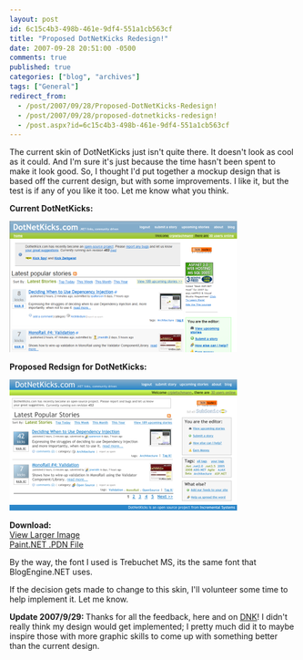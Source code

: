 ```yaml
---
layout: post
id: 6c15c4b3-498b-461e-9df4-551a1cb563cf
title: "Proposed DotNetKicks Redesign!"
date: 2007-09-28 20:51:00 -0500
comments: true
published: true
categories: ["blog", "archives"]
tags: ["General"]
redirect_from: 
  - /post/2007/09/28/Proposed-DotNetKicks-Redesign!
  - /post/2007/09/28/proposed-dotnetkicks-redesign!
  - /post.aspx?id=6c15c4b3-498b-461e-9df4-551a1cb563cf
---
```

<!-- more -->
<P>The current skin of DotNetKicks just isn't quite there. It doesn't look as cool as it could. And I'm sure it's just because the time hasn't been spent to make it look good. So, I thought I'd put together a mockup design that is based off the current design, but with some improvements. I like it, but the test is if any of you like it too. Let me know what you think.</P>
<P><STRONG>Current DotNetKicks:</STRONG></P>
<P><IMG alt="Original DotNetKicks Skin" hspace=0 src="/Download/Blog/1405/Original_Thumb.png" align=baseline border=0></P>
<P><STRONG>Proposed Redsign for DotNetKicks:</STRONG></P>
<P><IMG alt="" hspace=0 src="/Download/Blog/1405/ProposedDotNetKicksRedesign%20_Thumb.png" align=baseline border=0></P>
<P><STRONG>Download:</STRONG><BR><A href="/Download/Blog/1405/ProposedDotNetKicksRedesign.png">View Larger Image</A><BR><A href="/Download/Blog/1405/ProposedDotNetKicksRedesign.pdn">Paint.NET .PDN File</A></P>
<P>By the way, the font I used is Trebuchet MS, its the same font that BlogEngine.NET uses.</P>
<P>If the decision&nbsp;gets made to change to this skin, I'll volunteer some time to help implement it. Let me know.</P>
<P><STRONG>Update 2007/9/29: </STRONG>Thanks for all the feedback, here and on <A href="http://dotnetkicks.com/opensource/Proposed_DotNetKicks_Redesign">DNK</A>!&nbsp;I didn't really think my design would get implemented; I pretty much did it to maybe inspire those with more graphic skills to come up with something better than the current design.</P>
